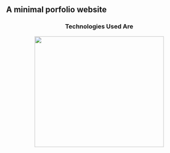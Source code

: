 <h2>A minimal porfolio website</h2>
<center>
   <h3>Technologies Used Are</h3>
   <img src="https://upload.wikimedia.org/wikipedia/commons/thumb/1/10/CSS3_and_HTML5_logos_and_wordmarks.svg/1187px-CSS3_and_HTML5_logos_and_wordmarks.svg.png?  20150111171555" height="300px" width="350px">
  </center>

